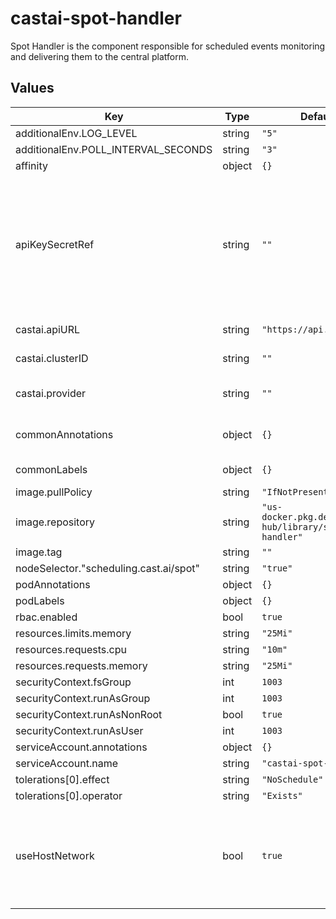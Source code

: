 # castai-spot-handler

Spot Handler is the component responsible for scheduled events monitoring and delivering them to the central platform.

## Values

| Key | Type | Default                                               | Description |
|-----|------|-------------------------------------------------------|-------------|
| additionalEnv.LOG_LEVEL | string | `"5"`                                                 |  |
| additionalEnv.POLL_INTERVAL_SECONDS | string | `"3"`                                                 |  |
| affinity | object | `{}`                                                  |  |
| apiKeySecretRef | string | `""`                                                  | Name of secret with Token to be used for authorizing access to the API The referenced secret must provide the token in .data["API_KEY"] |
| castai.apiURL | string | `"https://api.cast.ai"`                               | CASTAI public api url. |
| castai.clusterID | string | `""`                                                  | CASTAI Cluster unique identifier. |
| castai.provider | string | `""`                                                  | Cloud provider (azure, gcp, aws). |
| commonAnnotations | object | `{}`                                                  | Annotations to add to all resources. |
| commonLabels | object | `{}`                                                  | Labels to add to all resources. |
| image.pullPolicy | string | `"IfNotPresent"`                                      |  |
| image.repository | string | `"us-docker.pkg.dev/castai-hub/library/spot-handler"` |  |
| image.tag | string | `""`                                                  |  |
| nodeSelector."scheduling.cast.ai/spot" | string | `"true"`                                              |  |
| podAnnotations | object | `{}`                                                  |  |
| podLabels | object | `{}`                                                  |  |
| rbac.enabled | bool | `true`                                                |  |
| resources.limits.memory | string | `"25Mi"`                                              |  |
| resources.requests.cpu | string | `"10m"`                                               |  |
| resources.requests.memory | string | `"25Mi"`                                              |  |
| securityContext.fsGroup | int | `1003`                                                |  |
| securityContext.runAsGroup | int | `1003`                                                |  |
| securityContext.runAsNonRoot | bool | `true`                                                |  |
| securityContext.runAsUser | int | `1003`                                                |  |
| serviceAccount.annotations | object | `{}`                                                  |  |
| serviceAccount.name | string | `"castai-spot-handler"`                               |  |
| tolerations[0].effect | string | `"NoSchedule"`                                        |  |
| tolerations[0].operator | string | `"Exists"`                                            |  |
| useHostNetwork | bool | `true`                                                | Host network is used to access instance metadata endpoints which are not always available from pod network. |